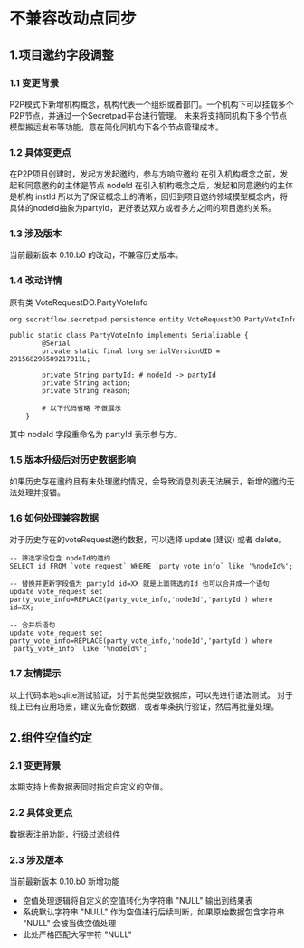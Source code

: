 # 不兼容改动点同步

## 1.项目邀约字段调整

### 1.1 变更背景
P2P模式下新增机构概念，机构代表一个组织或者部门。一个机构下可以挂载多个P2P节点，并通过一个Secretpad平台进行管理。
未来将支持同机构下多个节点模型搬运发布等功能，意在简化同机构下各个节点管理成本。

### 1.2 具体变更点
在P2P项目创建时，发起方发起邀约，参与方响应邀约
在引入机构概念之前，发起和同意邀约的主体是节点 nodeId
在引入机构概念之后，发起和同意邀约的主体是机构 instId
所以为了保证概念上的清晰，回归到项目邀约领域模型概念内，将具体的nodeId抽象为partyId，更好表达双方或者多方之间的项目邀约关系。

### 1.3 涉及版本
当前最新版本 0.10.b0 的改动，不兼容历史版本。


### 1.4 改动详情
原有类 VoteRequestDO.PartyVoteInfo
```
org.secretflow.secretpad.persistence.entity.VoteRequestDO.PartyVoteInfo

public static class PartyVoteInfo implements Serializable {
        @Serial
        private static final long serialVersionUID = 291568296509217011L;

        private String partyId; # nodeId -> partyId
        private String action;
        private String reason;

        # 以下代码省略 不做展示
    }
```
其中 nodeId 字段重命名为 partyId 表示参与方。

### 1.5 版本升级后对历史数据影响
如果历史存在邀约且有未处理邀约情况，会导致消息列表无法展示，新增的邀约无法处理并报错。

### 1.6 如何处理兼容数据
对于历史存在的voteRequest邀约数据，可以选择 update (建议) 或者 delete。

```
-- 筛选字段包含 nodeId的邀约
SELECT id FROM `vote_request` WHERE `party_vote_info` like '%nodeId%';

-- 替换并更新字段值为 partyId id=XX 就是上面筛选的Id 也可以合并成一个语句
update vote_request set party_vote_info=REPLACE(party_vote_info,'nodeId','partyId') where id=XX;

-- 合并后语句
update vote_request set party_vote_info=REPLACE(party_vote_info,'nodeId','partyId') where `party_vote_info` like '%nodeId%';
```

### 1.7 友情提示
以上代码本地sqlite测试验证，对于其他类型数据库，可以先进行语法测试。
对于线上已有应用场景，建议先备份数据，或者单条执行验证，然后再批量处理。

## 2.组件空值约定

### 2.1 变更背景
本期支持上传数据表同时指定自定义的空值。

### 2.2 具体变更点
数据表注册功能，行级过滤组件

### 2.3 涉及版本
当前最新版本 0.10.b0 新增功能
- 空值处理逻辑将自定义的空值转化为字符串 "NULL" 输出到结果表
- 系统默认字符串 "NULL" 作为空值进行后续判断，如果原始数据包含字符串 "NULL" 会被当做空值处理
- 此处严格匹配大写字符 "NULL"
